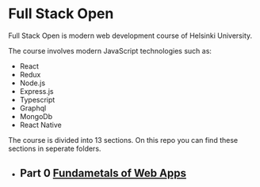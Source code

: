 # Full Stack Open

Full Stack Open is modern web development course of Helsinki University.

The course involves modern JavaScript technologies such as:

- React
- Redux
- Node.js
- Express.js
- Typescript
- Graphql
- MongoDb
- React Native

The course is divided into 13 sections. On this repo you can find these sections in seperate folders.

- ## Part 0 [Fundametals of Web Apps](https://github.com/erencataltepe/fullstackopen/tree/main/part0)
